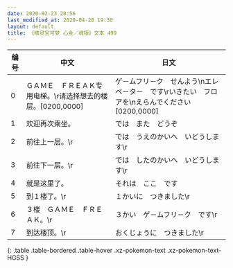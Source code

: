 ```yaml
---
date: 2020-02-23 20:56
last_modified_at: 2020-04-20 19:30
layout: default
title: 《精灵宝可梦 心金／魂银》文本 499
---
```

| 编号 | 中文 | 日文 |
| ---- | ---- | ---- |
| 0 | ＧＡＭＥ　ＦＲＥＡＫ专用电梯。\r请选择想去的楼层。[0200,0000] | ゲ－ムフリ－ク　せんよう\nエレベ－タ－　です\rいきたい　フロアを\nえらんでください[0200,0000] |
| 1 | 欢迎再次乘坐。 | では　また　どうぞ |
| 2 | 前往上一层。\r | では　うえのかいへ　いどうします\r |
| 3 | 前往下一层。\r | では　したのかいへ　いどうします\r |
| 4 | 就是这里了。 | それは　ここ　です |
| 5 | 到１楼了。\r | １かいに　つきました\r |
| 6 | ３楼　ＧＡＭＥ　ＦＲＥＡＫ。\r | ３かい　ゲ－ムフリ－ク　です\r |
| 7 | 到达楼顶。\r | おくじょうに　つきました\r |
{: .table .table-bordered .table-hover .xz-pokemon-text .xz-pokemon-text-HGSS }
